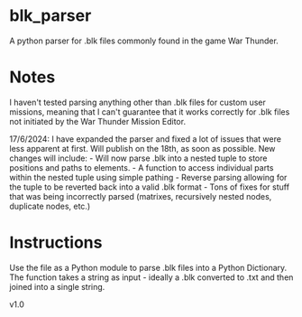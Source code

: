 # blk_parser
A python parser for .blk files commonly found in the game War Thunder.

# Notes
I haven't tested parsing anything other than .blk files for custom user missions, meaning that I can't guarantee that it works correctly for .blk files not initiated by the War Thunder Mission Editor.

17/6/2024:
  I have expanded the parser and fixed a lot of issues that were less apparent at first. Will publish on the 18th, as soon as possible.
  New changes will include:
    - Will now parse .blk into a nested tuple to store positions and paths to elements.
    - A function to access individual parts within the nested tuple using simple pathing
    - Reverse parsing allowing for the tuple to be reverted back into a valid .blk format
    - Tons of fixes for stuff that was being incorrectly parsed (matrixes, recursively nested nodes, duplicate nodes, etc.)

# Instructions
Use the file as a Python module to parse .blk files into a Python Dictionary.
The function takes a string as input - ideally a .blk converted to .txt and then joined into a single string.

v1.0
